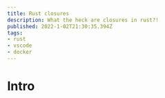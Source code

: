 ```yaml
---
title: Rust closures
description: What the heck are closures in rust?!
published: 2022-1-02T21:30:35.394Z
tags: 
- rust
- vscode
- docker
---
```


# Intro 
